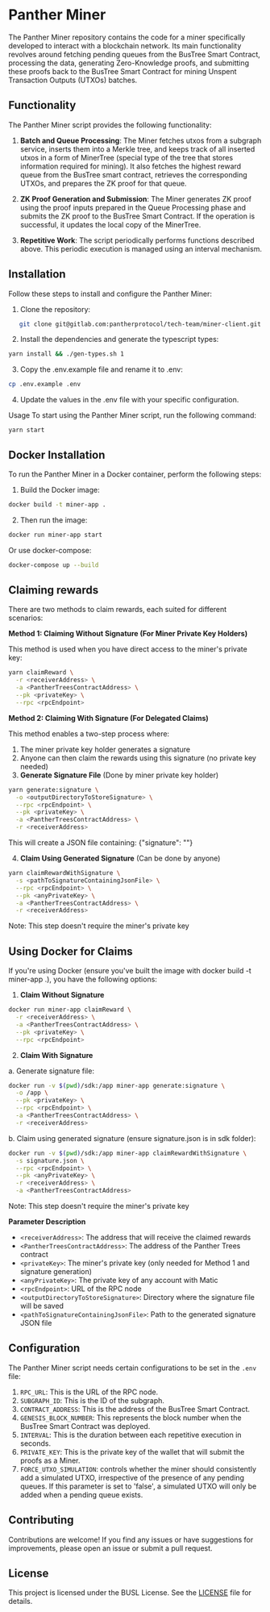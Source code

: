 # Panther Miner

The Panther Miner repository contains the code for a miner specifically
developed to interact with a blockchain network. Its main functionality revolves
around fetching pending queues from the BusTree Smart Contract, processing the
data, generating Zero-Knowledge proofs, and submitting these proofs back to the
BusTree Smart Contract for mining Unspent Transaction Outputs (UTXOs) batches.

## Functionality

The Panther Miner script provides the following functionality:

1. **Batch and Queue Processing**: The Miner fetches utxos from a subgraph
   service, inserts them into a Merkle tree, and keeps track of all inserted
   utxos in a form of MinerTree (special type of the tree that stores
   information required for mining). It also fetches the highest reward queue
   from the BusTree smart contract, retrieves the corresponding UTXOs, and
   prepares the ZK proof for that queue.

2. **ZK Proof Generation and Submission**: The Miner generates ZK proof using
   the proof inputs prepared in the Queue Processing phase and submits the ZK
   proof to the BusTree Smart Contract. If the operation is successful, it
   updates the local copy of the MinerTree.

3. **Repetitive Work**: The script periodically performs functions described
   above. This periodic execution is managed using an interval mechanism.

## Installation

Follow these steps to install and configure the Panther Miner:

1. Clone the repository:

```bash
   git clone git@gitlab.com:pantherprotocol/tech-team/miner-client.git
```

2. Install the dependencies and generate the typescript types:

```bash
yarn install && ./gen-types.sh 1
```

3. Copy the .env.example file and rename it to .env:

```bash
cp .env.example .env
```

4. Update the values in the .env file with your specific configuration.

Usage
To start using the Panther Miner script, run the following command:

```
yarn start
```

## Docker Installation

To run the Panther Miner in a Docker container, perform the following steps:

1. Build the Docker image:

```bash
docker build -t miner-app .
```

2. Then run the image:

```bash
docker run miner-app start
```

Or use docker-compose:

```bash
docker-compose up --build
```

## Claiming rewards

There are two methods to claim rewards, each suited for different scenarios:

**Method 1: Claiming Without Signature (For Miner Private Key Holders)**

This method is used when you have direct access to the miner's private key:

```bash
yarn claimReward \
  -r <receiverAddress> \
  -a <PantherTreesContractAddress> \
  --pk <privateKey> \
  --rpc <rpcEndpoint>
```

**Method 2: Claiming With Signature (For Delegated Claims)**

This method enables a two-step process where:

1. The miner private key holder generates a signature
2. Anyone can then claim the rewards using this signature (no private key needed)
3. **Generate Signature File** (Done by miner private key holder)

```bash
yarn generate:signature \
  -o <outputDirectoryToStoreSignature> \
  --rpc <rpcEndpoint> \
  --pk <privateKey> \
  -a <PantherTreesContractAddress> \
  -r <receiverAddress>
```
This will create a JSON file containing: {"signature": "<yourSignature>"}

4. **Claim Using Generated Signature** (Can be done by anyone)

```bash
yarn claimRewardWithSignature \
  -s <pathToSignatureContainingJsonFile> \
  --rpc <rpcEndpoint> \
  --pk <anyPrivateKey> \
  -a <PantherTreesContractAddress> \
  -r <receiverAddress>
```
Note: This step doesn't require the miner's private key

## Using Docker for Claims

If you're using Docker (ensure you've built the image with docker build -t miner-app .), you have the following options:

1. **Claim Without Signature**

```bash
docker run miner-app claimReward \
  -r <receiverAddress> \
  -a <PantherTreesContractAddress> \
  --pk <privateKey> \
  --rpc <rpcEndpoint>
```

2. **Claim With Signature**

a. Generate signature file:

```bash
docker run -v $(pwd)/sdk:/app miner-app generate:signature \
  -o /app \
  --pk <privateKey> \
  --rpc <rpcEndpoint> \
  -a <PantherTreesContractAddress> \
  -r <receiverAddress>
```

b. Claim using generated signature (ensure signature.json is in sdk folder):

```bash
docker run -v $(pwd)/sdk:/app miner-app claimRewardWithSignature \
  -s signature.json \
  --rpc <rpcEndpoint> \
  --pk <anyPrivateKey> \
  -r <receiverAddress> \
  -a <PantherTreesContractAddress>
```
Note: This step doesn't require the miner's private key

**Parameter Description**

- `<receiverAddress>`: The address that will receive the claimed rewards
- `<PantherTreesContractAddress>`: The address of the Panther Trees contract
- `<privateKey>`: The miner's private key (only needed for Method 1 and signature generation)
- `<anyPrivateKey>`: The private key of any account with Matic
- `<rpcEndpoint>`: URL of the RPC node
- `<outputDirectoryToStoreSignature>`: Directory where the signature file will be saved
- `<pathToSignatureContainingJsonFile>`: Path to the generated signature JSON file

## Configuration

The Panther Miner script needs certain configurations to be set in the `.env` file:

1. `RPC_URL`: This is the URL of the RPC node.
2. `SUBGRAPH_ID`: This is the ID of the subgraph.
3. `CONTRACT_ADDRESS`: This is the address of the BusTree Smart Contract.
4. `GENESIS_BLOCK_NUMBER`: This represents the block number when the BusTree Smart Contract was deployed.
5. `INTERVAL`: This is the duration between each repetitive execution in seconds.
6. `PRIVATE_KEY`: This is the private key of the wallet that will submit the proofs as a Miner.
7. `FORCE_UTXO_SIMULATION`: controls whether the miner should consistently add a simulated UTXO, irrespective of the presence of any pending queues. If this parameter is set to 'false', a simulated UTXO will only be added when a pending queue exists.

## Contributing

Contributions are welcome! If you find any issues or have suggestions for
improvements, please open an issue or submit a pull request.

## License

This project is licensed under the BUSL License. See the [LICENSE](../LICENSE) file for details.
